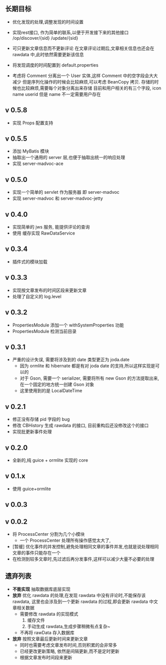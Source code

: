 
长期目标
-------
* 优化发现的处理,调整发现的时间设置

* 实现rest接口, 作为简单的联系,以便于开发接下来的其他接口
	/op/discover/{sid}
	   /update/{sid}

* 可只更新文章信息而不更新评论
	在文章评论过期后,文章相关信息也还会在 rawdata 中,此时依然需要更新该信息

* 将发现调度的时间配置到 default.properties

* 考虑将 Comment 分离出一个 User 实体,这样 Comment 中的空字段会大大减少
	但是序列化操作的时候会比较麻烦,可以考虑 BeanCopy 拷贝.
	存储的时候也比较麻烦,需要每个对象分离出来存储
	目前和用户相关的有三个字段, icon name userid
	但是 name 不一定需要用户存在

v 0.5.8
-------
* 实现 Props 配置支持

v 0.5.5
-------
* 添加 MyBatis 模块
* 抽取出一个通用的 server 层,也便于抽取出统一的响应处理
* 实现 server-madvoc-ace

v 0.5.0
-------

* 实现一个简单的 servlet 作为服务器
	即 server-madvoc
* 实现 server-madvoc 和 server-madvoc-jetty

v 0.4.0
--------

* 实现简单的 jws 服务, 能提供评论的查询
* 使用 缓存实现 RawDataService 

v 0.3.4
--------

* 插件式的模块加载

v 0.3.3
------

* 实现按文章发布的时间区段来更新文章
* 处理了自定义的 log.level

v 0.3.2
------

* PropertiesModule 添加一个 withSystemProperties 功能
* PropertiesModule 检测当前目录

v 0.3.1
------

* 严重的设计失误, 需要将涉及到的 date 类型更正为 joda.date
	* 因为 ormlite 和 hibernate 都是有对 joda date 的支持,所以这样实现是可以的
	* 对于 Gson, 需要一个 serializer, 需要将所有 new Gson 的方法提取出来,在一个固定的地方统一创建 Gson 对象
	* 这里使用到的是 LocalDateTime

v 0.2.1
------

* 修正没有存储 pid 字段的 bug
* 修改 CBHistory 生成 rawdata 的接口, 目前重构后还没修改这个的接口
* 实现批更新事件处理

v 0.2.0
-------
* 全新的,纯 guice + ormlite 实现的 core

v 0.1.x
-------
* 使用 guice+ormlite

v 0.0.3
-------

v 0.0.2
-------

* 将 ProcessCenter 分割为几个小模块
	* 一个 ProcessCenter 处理所有操作感觉太大了,
* [暂缓] 优化事件的并发控制,避免处理相同文章的事件并发,也就是说处理相同文章的事件只能存在一个
* 在检测到较多文章时,先过滤后再分发事件,这样可以减少大量不必要的处理


遗弃列表
-------

* __不能实现__ 抽取数据库底层实现
* __放弃__ 优化 rawdata 的处理,在发现 rawdata 中没有评论时,不能保存该 rawdata,
	这里也会涉及到一个更新 rawdata 的过程,即会更新 rawdata 中文章相关数据
	* 需要修改 rawdata 的实现模式
		1. 缓存文件
		2. 手动生成 rawdata,生成步骤稍微有点复杂~
	* 不再将 rawData 存入数据库
* __放弃__ 按照文章最后更新时间来更新文章
	* 同时也需要考虑文章发布时间,否则积累的会非常多
	* 已经更改更新策略, 依然是间隔更新,而不是定时更新
	* 根据文章发布时间段来更新